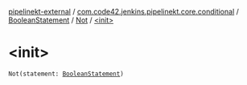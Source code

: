 [pipelinekt-external](../../../index.md) / [com.code42.jenkins.pipelinekt.core.conditional](../../index.md) / [BooleanStatement](../index.md) / [Not](index.md) / [&lt;init&gt;](./-init-.md)

# &lt;init&gt;

`Not(statement: `[`BooleanStatement`](../index.md)`)`